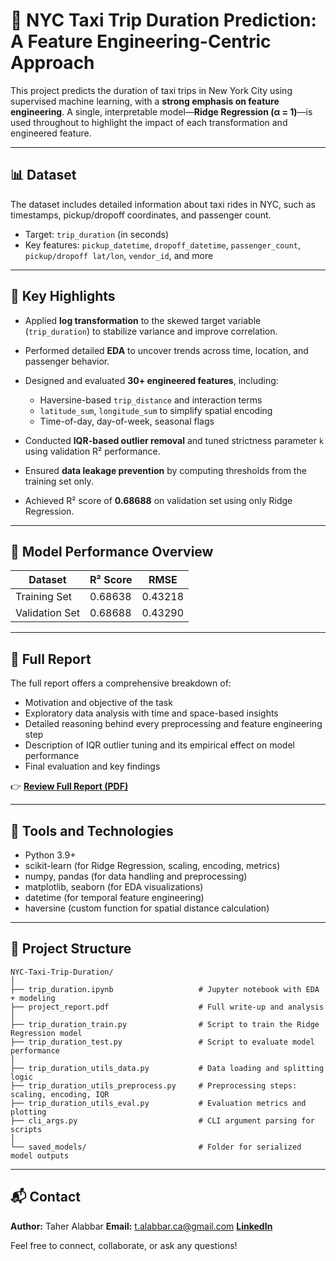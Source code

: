 # 🚖 NYC Taxi Trip Duration Prediction: A Feature Engineering-Centric Approach

This project predicts the duration of taxi trips in New York City using supervised machine learning, with a **strong emphasis on feature engineering**. A single, interpretable model—**Ridge Regression (α = 1)**—is used throughout to highlight the impact of each transformation and engineered feature.

---

## 📊 Dataset

The dataset includes detailed information about taxi rides in NYC, such as timestamps, pickup/dropoff coordinates, and passenger count.

* Target: `trip_duration` (in seconds)
* Key features: `pickup_datetime`, `dropoff_datetime`, `passenger_count`, `pickup/dropoff lat/lon`, `vendor_id`, and more

---

## 🧠 Key Highlights

* Applied **log transformation** to the skewed target variable (`trip_duration`) to stabilize variance and improve correlation.
* Performed detailed **EDA** to uncover trends across time, location, and passenger behavior.
* Designed and evaluated **30+ engineered features**, including:

  * Haversine-based `trip_distance` and interaction terms
  * `latitude_sum`, `longitude_sum` to simplify spatial encoding
  * Time-of-day, day-of-week, seasonal flags
* Conducted **IQR-based outlier removal** and tuned strictness parameter `k` using validation R² performance.
* Ensured **data leakage prevention** by computing thresholds from the training set only.
* Achieved R² score of **0.68688** on validation set using only Ridge Regression.

---

## 🧪 Model Performance Overview

| Dataset        | R² Score | RMSE    |
| -------------- | -------- | ------- |
| Training Set   | 0.68638  | 0.43218 |
| Validation Set | 0.68688  | 0.43290 |

---

## 📄 Full Report

The full report offers a comprehensive breakdown of:

* Motivation and objective of the task
* Exploratory data analysis with time and space-based insights
* Detailed reasoning behind every preprocessing and feature engineering step
* Description of IQR outlier tuning and its empirical effect on model performance
* Final evaluation and key findings

👉 [**Review Full Report (PDF)**](project_report.pdf)

---

## 🧰 Tools and Technologies

* Python 3.9+
* scikit-learn (for Ridge Regression, scaling, encoding, metrics)
* numpy, pandas (for data handling and preprocessing)
* matplotlib, seaborn (for EDA visualizations)
* datetime (for temporal feature engineering)
* haversine (custom function for spatial distance calculation)

---

## 📂 Project Structure

```
NYC-Taxi-Trip-Duration/
│
├── trip_duration.ipynb                   # Jupyter notebook with EDA + modeling
├── project_report.pdf                    # Full write-up and analysis
│
├── trip_duration_train.py                # Script to train the Ridge Regression model
├── trip_duration_test.py                 # Script to evaluate model performance
│
├── trip_duration_utils_data.py           # Data loading and splitting logic
├── trip_duration_utils_preprocess.py     # Preprocessing steps: scaling, encoding, IQR
├── trip_duration_utils_eval.py           # Evaluation metrics and plotting
├── cli_args.py                           # CLI argument parsing for scripts
│
└── saved_models/                         # Folder for serialized model outputs
```

---

## 📬 Contact

**Author:** Taher Alabbar 
**Email:** [t.alabbar.ca@gmail.com](mailto:t.alabbar.ca@gmail.com) 
[**LinkedIn**](https://www.linkedin.com/in/taher-alabbar/)

Feel free to connect, collaborate, or ask any questions!
